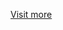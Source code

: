 [Visit more](https://docs.google.com/document/d/1-OK_BlUQXJ3rMpAcWcEbJFWER4a4AWS5XOVpTfgkkno/edit) 
